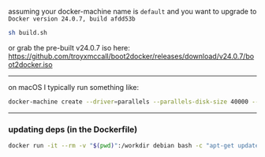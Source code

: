 

assuming your docker-machine name is `default` and you want to upgrade to `Docker version 24.0.7, build afdd53b`


```bash
sh build.sh
```


or grab the pre-built v24.0.7 iso here: https://github.com/troyxmccall/boot2docker/releases/download/v24.0.7/boot2docker.iso

----

on macOS I typically run something like:

```bash
docker-machine create --driver=parallels --parallels-disk-size 40000 --parallels-cpu-count -1 --parallels-memory 16384 --parallels-boot2docker-url https://github.com/troyxmccall/boot2docker/releases/download/v24.0.7/boot2docker.iso default
```

----

### updating deps (in the Dockerfile)

```bash
docker run -it --rm -v "$(pwd)":/workdir debian bash -c "apt-get update && apt-get install -y wget jq git && cd /workdir && bash update.sh"
```
